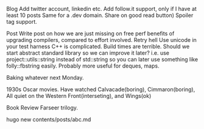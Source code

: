 Blog
Add twitter account, linkedin etc.
Add follow.it support, only if I have at least 10 posts
Same for a .dev domain.
Share on good read button)
Spoiler tag support.

Post 
Write post on how we are just missing on free perf benefits of upgrading compilers, compared to effort involved.
Retry hell
Use unicode in your test harness
C++ is complicated.
Build times are terrible.
Should we start  abstract standard library so we can improve it later?
i.e. use project::utils::string instead of std::string so you can later use something like folly::fbstring easily.
Probably more useful for deques, maps.


Baking whatever next Monday.

1930s Oscar movies.
Have watched Calvacade(boring), Cimmaron(boring), All quiet on the Western Front(interseting), and Wings(ok)

Book Review
Farseer trilogy.

hugo new contents/posts/abc.md


